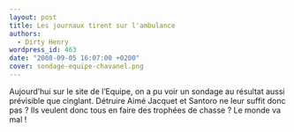 ```yaml
---
layout: post
title: Les journaux tirent sur l'ambulance
authors:
  - Dirty Henry
wordpress_id: 463
date: "2008-09-05 16:07:00 +0200"
cover: sondage-equipe-chavanel.png
---
```


Aujourd’hui sur le site de l’Equipe, on a pu voir un sondage au résultat aussi
prévisible que cinglant. Détruire Aimé Jacquet et Santoro ne leur suffit donc
pas ? Ils veulent donc tous en faire des trophées de chasse ? Le monde va mal !
